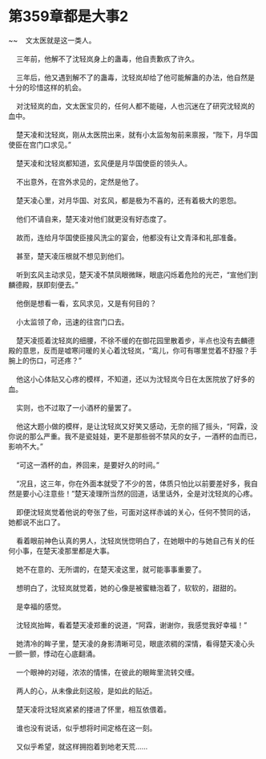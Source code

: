 # 第359章都是大事2
~~&nbsp;&nbsp;&nbsp;&nbsp;文太医就是这一类人。<br><br>&nbsp;&nbsp;&nbsp;&nbsp;三年前，他解不了沈轻岚身上的蛊毒，他自责歉疚了许久。<br><br>&nbsp;&nbsp;&nbsp;&nbsp;三年后，他又遇到解不了的蛊毒，沈轻岚却给了他可能解蛊的办法，他自然是十分的珍惜这样的机会。<br><br>&nbsp;&nbsp;&nbsp;&nbsp;对沈轻岚的血，文太医宝贝的，任何人都不能碰，人也沉迷在了研究沈轻岚的血中。<br><br>&nbsp;&nbsp;&nbsp;&nbsp;楚天凌和沈轻岚，刚从太医院出来，就有小太监匆匆前来禀报，“陛下，月华国使臣在宫门口求见。”<br><br>&nbsp;&nbsp;&nbsp;&nbsp;楚天凌和沈轻岚都知道，玄风便是月华国使臣的领头人。<br><br>&nbsp;&nbsp;&nbsp;&nbsp;不出意外，在宫外求见的，定然是他了。<br><br>&nbsp;&nbsp;&nbsp;&nbsp;楚天凌心里，对月华国、对玄风，都是极为不喜的，还有着极大的恩怨。<br><br>&nbsp;&nbsp;&nbsp;&nbsp;他们不请自来，楚天凌对他们就更没有好态度了。<br><br>&nbsp;&nbsp;&nbsp;&nbsp;故而，连给月华国使臣接风洗尘的宴会，他都没有让文青泽和礼部准备。<br><br>&nbsp;&nbsp;&nbsp;&nbsp;甚至，楚天凌压根就不想见到他们。<br><br>&nbsp;&nbsp;&nbsp;&nbsp;听到玄风主动求见，楚天凌不禁凤眼微眯，眼底闪烁着危险的光芒，“宣他们到麟德殿，朕即刻便去。”<br><br>&nbsp;&nbsp;&nbsp;&nbsp;他倒是想看一看，玄风求见，又是有何目的？<br><br>&nbsp;&nbsp;&nbsp;&nbsp;小太监领了命，迅速的往宫门口去。<br><br>&nbsp;&nbsp;&nbsp;&nbsp;楚天凌揽着沈轻岚的细腰，不徐不缓的在御花园里散着步，半点也没有去麟德殿的意思，反而是嘘寒问暖的关心着沈轻岚，“鸾儿，你可有哪里觉着不舒服？手腕上的伤口，可还疼？”<br><br>&nbsp;&nbsp;&nbsp;&nbsp;他这小心体贴又心疼的模样，不知道，还以为沈轻岚今日在太医院放了好多的血。<br><br>&nbsp;&nbsp;&nbsp;&nbsp;实则，也不过取了一小酒杯的量罢了。<br><br>&nbsp;&nbsp;&nbsp;&nbsp;他这大题小做的模样，是让沈轻岚又好笑又感动，无奈的摇了摇头，“阿霖，没你说的那么严重。我不是瓷娃娃，更不是那些弱不禁风的女子，一酒杯的血而已，影响不大。”<br><br>&nbsp;&nbsp;&nbsp;&nbsp;“可这一酒杯的血，养回来，是要好久的时间。”<br><br>&nbsp;&nbsp;&nbsp;&nbsp;“况且，这三年，你在外面本就受了不少的苦，体质只怕比以前要差好多，我自然是要小心注意些！”楚天凌理所当然的回道，话里话外，全是对沈轻岚的心疼。<br><br>&nbsp;&nbsp;&nbsp;&nbsp;即便沈轻岚觉着他说的夸张了些，可面对这样赤诚的关心，任何不赞同的话，她都说不出口了。<br><br>&nbsp;&nbsp;&nbsp;&nbsp;看着眼前神色认真的男人，沈轻岚恍惚明白了，在她眼中的与她自己有关的任何小事，在楚天凌那里都是大事。<br><br>&nbsp;&nbsp;&nbsp;&nbsp;她不在意的、无所谓的，在楚天凌这里，就可能事事重要了。<br><br>&nbsp;&nbsp;&nbsp;&nbsp;想明白了，沈轻岚就觉着，她的心像是被蜜糖泡着了，软软的，甜甜的。<br><br>&nbsp;&nbsp;&nbsp;&nbsp;是幸福的感觉。<br><br>&nbsp;&nbsp;&nbsp;&nbsp;沈轻岚抬眸，看着楚天凌郑重的说道，“阿霖，谢谢你，我感觉我好幸福！”<br><br>&nbsp;&nbsp;&nbsp;&nbsp;她清冷的眸子里，楚天凌的身影清晰可见，眼底浓稠的深情，看得楚天凌心头一颤一颤，悸动在心底翻涌。<br><br>&nbsp;&nbsp;&nbsp;&nbsp;一个眼神的对碰，浓浓的情愫，在彼此的眼眸里流转交缠。<br><br>&nbsp;&nbsp;&nbsp;&nbsp;两人的心，从未像此刻这般，是如此的贴近。<br><br>&nbsp;&nbsp;&nbsp;&nbsp;楚天凌将沈轻岚紧紧的搂进了怀里，相互依偎着。<br><br>&nbsp;&nbsp;&nbsp;&nbsp;谁也没有说话，似乎想将时间定格在这一刻。<br><br>&nbsp;&nbsp;&nbsp;&nbsp;又似乎希望，就这样拥抱着到地老天荒……<br><br>
                    

<script>_fwqdsqadxfw()</script>
<div><script>_dfwf1dw();</script></div>
<div><script>_dfwf1agdw();</script></div>
                